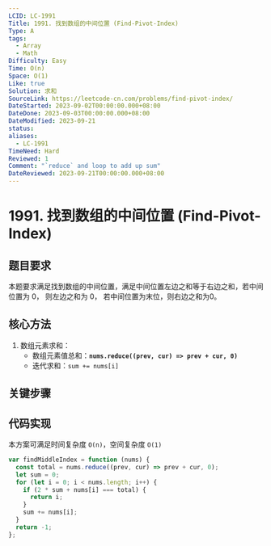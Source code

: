 ```yaml
---
LCID: LC-1991
Title: 1991. 找到数组的中间位置 (Find-Pivot-Index)
Type: A
tags:
  - Array
  - Math
Difficulty: Easy
Time: O(n)
Space: O(1)
Like: true
Solution: 求和
SourceLink: https://leetcode-cn.com/problems/find-pivot-index/
DateStarted: 2023-09-02T00:00:00.000+08:00
DateDone: 2023-09-03T00:00:00.000+08:00
DateModified: 2023-09-21
status: 
aliases:
  - LC-1991
TimeNeed: Hard
Reviewed: 1
Comment: "`reduce` and loop to add up sum"
DateReviewed: 2023-09-21T00:00:00.000+08:00
---
```

# 1991. 找到数组的中间位置 (Find-Pivot-Index)
## 题目要求
本题要求满足找到数组的中间位置，满足中间位置左边之和等于右边之和，若中间位置为 0， 则左边之和为 0， 若中间位置为末位，则右边之和为0。
## 核心方法
1. 数组元素求和：
	- 数组元素值总和：**`nums.reduce((prev, cur) => prev + cur, 0)`**
	- 迭代求和：`sum += nums[i]`
## 关键步骤
## 代码实现
本方案可满足时间复杂度 `O(n)`，空间复杂度 `O(1)`
```js
var findMiddleIndex = function (nums) {
  const total = nums.reduce((prev, cur) => prev + cur, 0);
  let sum = 0;
  for (let i = 0; i < nums.length; i++) {
    if (2 * sum + nums[i] === total) {
      return i;
    }
    sum += nums[i];
  }
  return -1;
};
```
